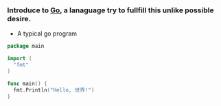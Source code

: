 ### Introduce to [Go](http://golang.org), a lanaguage try to fullfill this unlike possible desire.

* A typical go program

```Go
package main

import (
  "fmt"
)

func main() {
  fmt.Println("Hello, 世界!")
}
```
